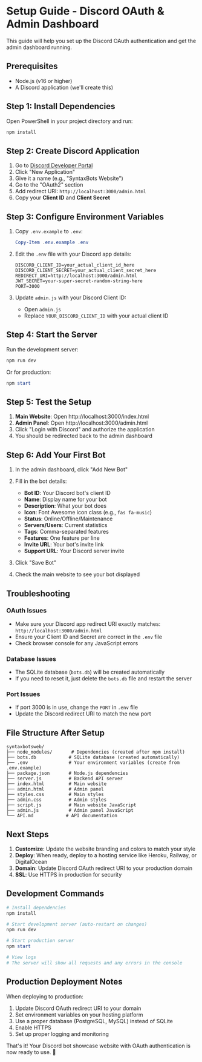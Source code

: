 # Setup Guide - Discord OAuth & Admin Dashboard

This guide will help you set up the Discord OAuth authentication and get the admin dashboard running.

## Prerequisites

- Node.js (v16 or higher)
- A Discord application (we'll create this)

## Step 1: Install Dependencies

Open PowerShell in your project directory and run:

```powershell
npm install
```

## Step 2: Create Discord Application

1. Go to [Discord Developer Portal](https://discord.com/developers/applications)
2. Click "New Application"
3. Give it a name (e.g., "SyntaxBots Website")
4. Go to the "OAuth2" section
5. Add redirect URI: `http://localhost:3000/admin.html`
6. Copy your **Client ID** and **Client Secret**

## Step 3: Configure Environment Variables

1. Copy `.env.example` to `.env`:
   ```powershell
   Copy-Item .env.example .env
   ```

2. Edit the `.env` file with your Discord app details:
   ```env
   DISCORD_CLIENT_ID=your_actual_client_id_here
   DISCORD_CLIENT_SECRET=your_actual_client_secret_here
   REDIRECT_URI=http://localhost:3000/admin.html
   JWT_SECRET=your-super-secret-random-string-here
   PORT=3000
   ```

3. Update `admin.js` with your Discord Client ID:
   - Open `admin.js`
   - Replace `YOUR_DISCORD_CLIENT_ID` with your actual client ID

## Step 4: Start the Server

Run the development server:

```powershell
npm run dev
```

Or for production:

```powershell
npm start
```

## Step 5: Test the Setup

1. **Main Website**: Open http://localhost:3000/index.html
2. **Admin Panel**: Open http://localhost:3000/admin.html
3. Click "Login with Discord" and authorize the application
4. You should be redirected back to the admin dashboard

## Step 6: Add Your First Bot

1. In the admin dashboard, click "Add New Bot"
2. Fill in the bot details:
   - **Bot ID**: Your Discord bot's client ID
   - **Name**: Display name for your bot
   - **Description**: What your bot does
   - **Icon**: Font Awesome icon class (e.g., `fas fa-music`)
   - **Status**: Online/Offline/Maintenance
   - **Servers/Users**: Current statistics
   - **Tags**: Comma-separated features
   - **Features**: One feature per line
   - **Invite URL**: Your bot's invite link
   - **Support URL**: Your Discord server invite

3. Click "Save Bot"
4. Check the main website to see your bot displayed

## Troubleshooting

### OAuth Issues
- Make sure your Discord app redirect URI exactly matches: `http://localhost:3000/admin.html`
- Ensure your Client ID and Secret are correct in the `.env` file
- Check browser console for any JavaScript errors

### Database Issues
- The SQLite database (`bots.db`) will be created automatically
- If you need to reset it, just delete the `bots.db` file and restart the server

### Port Issues
- If port 3000 is in use, change the `PORT` in `.env` file
- Update the Discord redirect URI to match the new port

## File Structure After Setup

```
syntaxbotsweb/
├── node_modules/       # Dependencies (created after npm install)
├── bots.db            # SQLite database (created automatically)
├── .env               # Your environment variables (create from .env.example)
├── package.json       # Node.js dependencies
├── server.js          # Backend API server
├── index.html         # Main website
├── admin.html         # Admin panel
├── styles.css         # Main styles
├── admin.css          # Admin styles
├── script.js          # Main website JavaScript
├── admin.js           # Admin panel JavaScript
└── API.md            # API documentation
```

## Next Steps

1. **Customize**: Update the website branding and colors to match your style
2. **Deploy**: When ready, deploy to a hosting service like Heroku, Railway, or DigitalOcean
3. **Domain**: Update Discord OAuth redirect URI to your production domain
4. **SSL**: Use HTTPS in production for security

## Development Commands

```powershell
# Install dependencies
npm install

# Start development server (auto-restart on changes)
npm run dev

# Start production server
npm start

# View logs
# The server will show all requests and any errors in the console
```

## Production Deployment Notes

When deploying to production:

1. Update Discord OAuth redirect URI to your domain
2. Set environment variables on your hosting platform
3. Use a proper database (PostgreSQL, MySQL) instead of SQLite
4. Enable HTTPS
5. Set up proper logging and monitoring

That's it! Your Discord bot showcase website with OAuth authentication is now ready to use. 🚀
